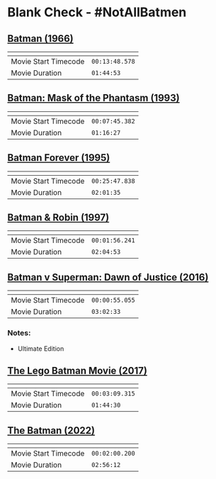 Blank Check - #NotAllBatmen
===============
[Batman (1966)](https://www.patreon.com/posts/batman-1966-65837308)
---------------
| <!-- -->             | <!-- -->       |
|----------------------|----------------|
| Movie Start Timecode | `00:13:48.578` |
| Movie Duration       | `01:44:53`     |

[Batman: Mask of the Phantasm (1993)](https://www.patreon.com/posts/batman-mask-of-66697607)
---------------
| <!-- -->             | <!-- -->       |
|----------------------|----------------|
| Movie Start Timecode | `00:07:45.382` |
| Movie Duration       | `01:16:27`     |

[Batman Forever (1995)](https://www.patreon.com/posts/batman-forever-67169952)
---------------
| <!-- -->             | <!-- -->       |
|----------------------|----------------|
| Movie Start Timecode | `00:25:47.838` |
| Movie Duration       | `02:01:35`     |

[Batman & Robin (1997)](https://www.patreon.com/posts/batman-robin-68039187)
---------------
| <!-- -->             | <!-- -->       |
|----------------------|----------------|
| Movie Start Timecode | `00:01:56.241` |
| Movie Duration       | `02:04:53`     |

[Batman v Superman: Dawn of Justice (2016)](https://www.patreon.com/posts/batman-v-dawn-of-68496408)
---------------
| <!-- -->             | <!-- -->       |
|----------------------|----------------|
| Movie Start Timecode | `00:00:55.055` |
| Movie Duration       | `03:02:33`     |

### Notes:
- Ultimate Edition

[The Lego Batman Movie (2017)](https://www.patreon.com/posts/lego-batman-69341882)
---------------
| <!-- -->             | <!-- -->       |
|----------------------|----------------|
| Movie Start Timecode | `00:03:09.315` |
| Movie Duration       | `01:44:30`     |

[The Batman (2022)](https://www.patreon.com/posts/batman-69871389)
---------------
| <!-- -->             | <!-- -->       |
|----------------------|----------------|
| Movie Start Timecode | `00:02:00.200` |
| Movie Duration       | `02:56:12`     |
